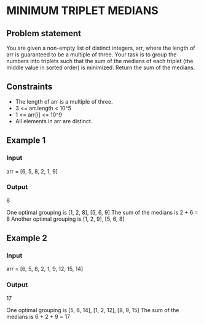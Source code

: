# MINIMUM TRIPLET MEDIANS

## Problem statement

You are given a non-empty list of distinct integers, arr, where the length of arr is guaranteed to be a multiple of
three. Your task is to group the numbers into triplets such that the sum of the medians of each triplet (the middle
value in sorted order) is minimized. Return the sum of the medians.

## Constraints

- The length of arr is a multiple of three.
- 3 <= arr.length < 10^5
- 1 <= arr[i] <= 10^9
- All elements in arr are distinct.

## Example 1

### Input

arr = [6, 5, 8, 2, 1, 9]

### Output

8

One optimal grouping is [1, 2, 8], [5, 6, 9]
The sum of the medians is 2 + 6 = 8
Another optimal grouping is [1, 2, 9], [5, 6, 8]

## Example 2

### Input

arr = [6, 5, 8, 2, 1, 9, 12, 15, 14]

### Output

17

One optimal grouping is [5, 6, 14], [1, 2, 12], [8, 9, 15]
The sum of the medians is 6 + 2 + 9 = 17